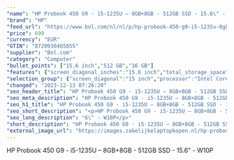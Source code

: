 ```yaml
---
"name": "HP Probook 450 G9 - i5-1235U – 8GB+8GB - 512GB SSD - 15.6\" - W10P - 2 jaar garantie"
"brand": "HP"
"feed_url": "https://www.bol.com/nl/nl/p/hp-probook-450-g9-i5-1235u-8gb-8gb-512gb-ssd-15-6-w10p/9300000153392989"
"price": 699
"currency": "EUR"
"GTIN": "8720938465055"
"supplier": "Bol.com"
"category": "Computer"
"bullet_points": ["15.6 inch","512 GB","16 GB"]
"features": {"screen_diagonal_inches":"15.6 inch","total_storage_space":"512 GB","memory_size":"16 GB"}
"selection_group": {"screen_diagonal":"15 inch","processor":"Intel Core i5","changed_price_past_3_days":false,"product_family":"Probook"}
"changed": "2023-12-13 07:26:20"
"seo_header_title": "HP Probook 450 G9 - i5-1235U – 8GB+8GB - 512GB SSD - 15.6\" - W10P - 2 jaar garantie"
"seo_meta_description": "HP Probook 450 G9 - i5-1235U – 8GB+8GB - 512GB SSD - 15.6\" - W10P - 2 jaar garantie"
"seo_h1_title": "HP Probook 450 G9 - i5-1235U – 8GB+8GB - 512GB SSD - 15.6\" - W10P - 2 jaar garantie"
"seo_short_description": "<p>HP Probook 450 G9 - i5-1235U – 8GB+8GB - 512GB SSD - 15."
"seo_long_description": "6\" - W10P</p>"
"short_description": "HP Probook 450 G9 - i5-1235U – 8GB+8GB - 512GB SSD - 15.6\" - W10P"
"external_image_url": "https://images.zakelijkelaptopkopen.nl/hp-probook-450-g9-i5-1235u-8gb-8gb-512gb-ssd-15-6-w10p.webp"
---
```


<p>HP Probook 450 G9 - i5-1235U – 8GB+8GB - 512GB SSD - 15.6" - W10P</p>